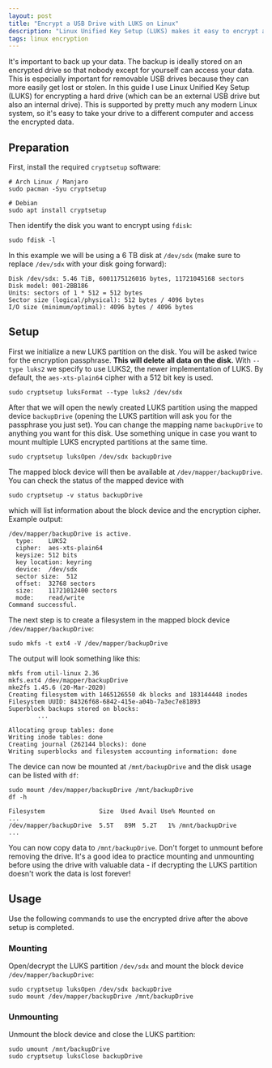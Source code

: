 ```yaml
---
layout: post
title: "Encrypt a USB Drive with LUKS on Linux"
description: "Linux Unified Key Setup (LUKS) makes it easy to encrypt a removable USB drive on Linux and protect your data."
tags: linux encryption
---
```


It's important to back up your data. The backup is ideally stored on an encrypted drive so that nobody except for
yourself can access your data. This is especially important for removable USB drives because they can more easily get
lost or stolen. In this guide I use Linux Unified Key Setup (LUKS) for encrypting a hard drive (which can be an external
USB drive but also an internal drive). This is supported by pretty much any modern Linux system, so it's easy to take
your drive to a different computer and access the encrypted data.

## Preparation

First, install the required `cryptsetup` software:

```shell
# Arch Linux / Manjaro
sudo pacman -Syu cryptsetup

# Debian
sudo apt install cryptsetup
```

Then identify the disk you want to encrypt using `fdisk`:

```shell
sudo fdisk -l
```

In this example we will be using a 6 TB disk at `/dev/sdx` (make sure to replace `/dev/sdx` with your disk going
forward):

```text
Disk /dev/sdx: 5.46 TiB, 6001175126016 bytes, 11721045168 sectors
Disk model: 001-2BB186
Units: sectors of 1 * 512 = 512 bytes
Sector size (logical/physical): 512 bytes / 4096 bytes
I/O size (minimum/optimal): 4096 bytes / 4096 bytes
```

## Setup

First we initialize a new LUKS partition on the disk. You will be asked twice for the encryption passphrase. **This will
delete all data on the disk.** With `--type luks2` we specify to use LUKS2, the newer implementation of LUKS. By
default, the `aes-xts-plain64` cipher with a 512 bit key is used.

```shell
sudo cryptsetup luksFormat --type luks2 /dev/sdx
```

After that we will open the newly created LUKS partition using the mapped device `backupDrive` (opening the LUKS
partition will ask you for the passphrase you just set). You can change the mapping name `backupDrive` to anything you
want for this disk. Use something unique in case you want to mount multiple LUKS encrypted partitions at the same time.

```shell
sudo cryptsetup luksOpen /dev/sdx backupDrive
```

The mapped block device will then be available at `/dev/mapper/backupDrive`. You can check the status of the mapped
device with

```shell
sudo cryptsetup -v status backupDrive
```

which will list information about the block device and the encryption cipher. Example output:

```text
/dev/mapper/backupDrive is active.
  type:    LUKS2
  cipher:  aes-xts-plain64
  keysize: 512 bits
  key location: keyring
  device:  /dev/sdx
  sector size:  512
  offset:  32768 sectors
  size:    11721012400 sectors
  mode:    read/write
Command successful.
```

The next step is to create a filesystem in the mapped block device `/dev/mapper/backupDrive`:

```shell
sudo mkfs -t ext4 -V /dev/mapper/backupDrive
```

The output will look something like this:

```text
mkfs from util-linux 2.36
mkfs.ext4 /dev/mapper/backupDrive
mke2fs 1.45.6 (20-Mar-2020)
Creating filesystem with 1465126550 4k blocks and 183144448 inodes
Filesystem UUID: 84326f68-6842-415e-a04b-7a3ec7e81893
Superblock backups stored on blocks:
        ...

Allocating group tables: done
Writing inode tables: done
Creating journal (262144 blocks): done
Writing superblocks and filesystem accounting information: done
```

The device can now be mounted at `/mnt/backupDrive` and the disk usage can be listed with `df`:

```shell
sudo mount /dev/mapper/backupDrive /mnt/backupDrive
df -h
```

```text
Filesystem               Size  Used Avail Use% Mounted on
...
/dev/mapper/backupDrive  5.5T   89M  5.2T   1% /mnt/backupDrive
...
```

You can now copy data to `/mnt/backupDrive`. Don't forget to unmount before removing the drive. It's a good idea to
practice mounting and unmounting before using the drive with valuable data - if decrypting the LUKS partition doesn't
work the data is lost forever!

## Usage

Use the following commands to use the encrypted drive after the above setup is completed.

### Mounting

Open/decrypt the LUKS partition `/dev/sdx` and mount the block device `/dev/mapper/backupDrive`:

```shell
sudo cryptsetup luksOpen /dev/sdx backupDrive
sudo mount /dev/mapper/backupDrive /mnt/backupDrive
```

### Unmounting

Unmount the block device and close the LUKS partition:

```shell
sudo umount /mnt/backupDrive
sudo cryptsetup luksClose backupDrive
```
